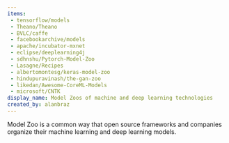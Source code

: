 ```yaml
---
items:
 - tensorflow/models
 - Theano/Theano
 - BVLC/caffe
 - facebookarchive/models
 - apache/incubator-mxnet
 - eclipse/deeplearning4j
 - sdhnshu/Pytorch-Model-Zoo
 - Lasagne/Recipes
 - albertomontesg/keras-model-zoo
 - hindupuravinash/the-gan-zoo
 - likedan/Awesome-CoreML-Models
 - microsoft/CNTK
display_name: Model Zoos of machine and deep learning technologies
created_by: alanbraz
---
```

Model Zoo is a common way that open source frameworks and companies organize their machine learning and deep learning models.
